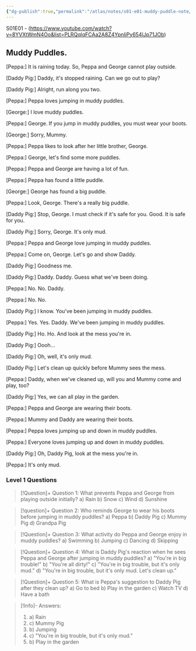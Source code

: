 ```yaml
---
{"dg-publish":true,"permalink":"/atlas/notes/s01-e01-muddy-puddle-note/","tags":["PeppaPig"],"noteIcon":""}
---
```


S01E01 - (https://www.youtube.com/watch?v=8YVXtWmN4Oo&list=PLRQqlqFCAa2A8Z4YpnljPy654lJp71JOb)
## Muddy Puddles.

[Peppa:] It is raining today. So, Peppa and George cannot play outside.

[Daddy Pig:] Daddy, it's stopped raining. Can we go out to play?

[Daddy Pig:] Alright, run along you two.

[Peppa:] Peppa loves jumping in muddy puddles.

[George:] I love muddy puddles.

[Peppa:] George. If you jump in muddy puddles, you must wear your boots.

[George:] Sorry, Mummy.

[Peppa:] Peppa likes to look after her little brother, George.

[Peppa:] George, let's find some more puddles.

[Peppa:] Peppa and George are having a lot of fun.

[Peppa:] Peppa has found a little puddle.

[George:] George has found a big puddle.

[Peppa:] Look, George. There's a really big puddle.

[Daddy Pig:] Stop, George. I must check if it's safe for you. Good. It is safe for you.

[Daddy Pig:] Sorry, George. It's only mud.

[Peppa:] Peppa and George love jumping in muddy puddles.

[Peppa:] Come on, George. Let's go and show Daddy.

[Daddy Pig:] Goodness me.

[Daddy Pig:] Daddy. Daddy. Guess what we've been doing.

[Peppa:] No. No. Daddy.

[Peppa:] No. No.

[Daddy Pig:] I know. You've been jumping in muddy puddles.

[Peppa:] Yes. Yes. Daddy. We've been jumping in muddy puddles.

[Daddy Pig:] Ho. Ho. And look at the mess you're in.

[Daddy Pig:] Oooh...

[Daddy Pig:] Oh, well, it's only mud.

[Daddy Pig:] Let's clean up quickly before Mummy sees the mess.

[Peppa:] Daddy, when we've cleaned up, will you and Mummy come and play, too?

[Daddy Pig:] Yes, we can all play in the garden.

[Peppa:] Peppa and George are wearing their boots.

[Peppa:] Mummy and Daddy are wearing their boots.

[Peppa:] Peppa loves jumping up and down in muddy puddles.

[Peppa:] Everyone loves jumping up and down in muddy puddles.

[Daddy Pig:] Oh, Daddy Pig, look at the mess you're in.

[Peppa:] It's only mud.


### Level 1 Questions 

> [!Question]+ Question 1: What prevents Peppa and George from playing outside initially? 
a) Rain 
b) Snow 
c) Wind 
d) Sunshine

> [!question]+ Question 2: Who reminds George to wear his boots before jumping in muddy puddles? 
a) Peppa 
b) Daddy Pig 
c) Mummy Pig 
d) Grandpa Pig

> [!Question]+ Question 3: What activity do Peppa and George enjoy in muddy puddles? 
a) Swimming 
b) Jumping 
c) Dancing 
d) Skipping

> [!Question]+ Question 4: What is Daddy Pig's reaction when he sees Peppa and George after jumping in muddy puddles? 
a) "You're in big trouble!" 
b) "You're all dirty!" 
c) "You're in big trouble, but it's only mud." 
d) "You're in big trouble, but it's only mud. Let's clean up."

> [!Question]+ Question 5: What is Peppa's suggestion to Daddy Pig after they clean up? 
a) Go to bed 
b) Play in the garden 
c) Watch TV 
d) Have a bath


> [!Info]- Answers:
> 1. a) Rain
> 2. c) Mummy Pig
> 3. b) Jumping
> 4. c) "You're in big trouble, but it's only mud."
> 5. b) Play in the garden